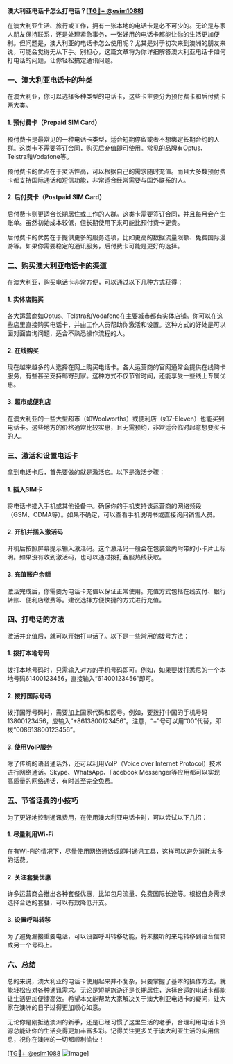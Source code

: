 **澳大利亚电话卡怎么打电话？[[TG💪+ @esim1088](https://t.me/s/esim1088)]**

在澳大利亚生活、旅行或工作，拥有一张本地的电话卡是必不可少的。无论是与家人朋友保持联系，还是处理紧急事务，一张好用的电话卡都能让你的生活更加便利。但问题是，澳大利亚的电话卡怎么使用呢？尤其是对于初次来到澳洲的朋友来说，可能会觉得无从下手。别担心，这篇文章将为你详细解答澳大利亚电话卡如何打电话的问题，让你轻松搞定通讯问题。

### 一、澳大利亚电话卡的种类

在澳大利亚，你可以选择多种类型的电话卡，这些卡主要分为预付费卡和后付费卡两大类。

#### 1. 预付费卡（Prepaid SIM Card）
预付费卡是最常见的一种电话卡类型，适合短期停留或者不想绑定长期合约的人群。这类卡不需要签订合同，购买后充值即可使用。常见的品牌有Optus、Telstra和Vodafone等。

预付费卡的优点在于灵活性高，可以根据自己的需求随时充值。而且大多数预付费卡都支持国际通话和短信功能，非常适合经常需要与国外联系的人。

#### 2. 后付费卡（Postpaid SIM Card）
后付费卡则更适合长期居住或工作的人群。这类卡需要签订合同，并且每月会产生账单。虽然初始成本较低，但长期使用下来可能比预付费卡更贵。

后付费卡的优势在于提供更多的服务选项，比如更高的数据流量限额、免费国际漫游等。如果你需要稳定的通讯服务，后付费卡可能是更好的选择。

### 二、购买澳大利亚电话卡的渠道

在澳大利亚，购买电话卡非常方便，可以通过以下几种方式获得：

#### 1. 实体店购买
各大运营商如Optus、Telstra和Vodafone在主要城市都有实体店铺。你可以在这些店里直接购买电话卡，并由工作人员帮助你激活和设置。这种方式的好处是可以面对面咨询问题，适合不熟悉操作流程的人。

#### 2. 在线购买
现在越来越多的人选择在网上购买电话卡。各大运营商的官网通常会提供在线购卡服务，有些甚至支持邮寄到家。这种方式不仅节省时间，还能享受一些线上专属优惠。

#### 3. 超市或便利店
在澳大利亚的一些大型超市（如Woolworths）或便利店（如7-Eleven）也能买到电话卡。这些地方的价格通常比较实惠，且无需预约，非常适合临时起意想要买卡的人。

### 三、激活和设置电话卡

拿到电话卡后，首先要做的就是激活它。以下是激活步骤：

#### 1. 插入SIM卡
将电话卡插入手机或其他设备中。确保你的手机支持该运营商的网络频段（GSM、CDMA等）。如果不确定，可以查看手机说明书或直接询问销售人员。

#### 2. 开机并插入激活码
开机后按照屏幕提示输入激活码。这个激活码一般会在包装盒内附带的小卡片上标明。如果没有收到激活码，也可以通过拨打客服热线获取。

#### 3. 充值账户余额
激活完成后，你需要为电话卡充值以保证正常使用。充值方式包括在线支付、银行转账、便利店缴费等。建议选择方便快捷的方式进行充值。

### 四、打电话的方法

激活并充值后，就可以开始打电话了。以下是一些常用的拨号方法：

#### 1. 拨打本地号码
拨打本地号码时，只需输入对方的手机号码即可。例如，如果要拨打悉尼的一个本地号码61400123456，直接输入“61400123456”即可。

#### 2. 拨打国际号码
拨打国际号码时，需要加上国家代码和区号。例如，要拨打中国的手机号码13800123456，应输入“+8613800123456”。注意，“+”号可以用“00”代替，即拨“008613800123456”。

#### 3. 使用VoIP服务
除了传统的语音通话外，还可以利用VoIP（Voice over Internet Protocol）技术进行网络通话。Skype、WhatsApp、Facebook Messenger等应用都可以实现高质量的网络通话，有时甚至完全免费。

### 五、节省话费的小技巧

为了更好地控制通讯费用，在使用澳大利亚电话卡时，可以尝试以下几招：

#### 1. 尽量利用Wi-Fi
在有Wi-Fi的情况下，尽量使用网络通话或即时通讯工具，这样可以避免消耗太多的话费。

#### 2. 关注套餐优惠
许多运营商会推出各种套餐优惠，比如包月流量、免费国际长途等。根据自身需求选择合适的套餐，可以有效降低开支。

#### 3. 设置呼叫转移
为了避免漏接重要电话，可以设置呼叫转移功能，将未接听的来电转移到语音信箱或另一个号码上。

### 六、总结

总的来说，澳大利亚的电话卡使用起来并不复杂，只要掌握了基本的操作方法，就能轻松应对各种通讯需求。无论是短期旅游还是长期居住，选择合适的电话卡都能让生活更加便捷高效。希望本文能帮助大家解决关于澳大利亚电话卡的疑问，让大家在澳洲的日子过得更加顺心如意。

无论你是刚抵达澳洲的新手，还是已经习惯了这里生活的老手，合理利用电话卡资源总能让你的生活变得更加丰富多彩。记得关注更多关于澳大利亚生活的实用信息，祝你在澳洲的一切都顺利愉快！

[[TG💪+ @esim1088](https://t.me/s/esim1088) ![Image](https://i.postimg.cc/4NQfJmqS/Snipaste-2025-05-13-00-14-12.png)]